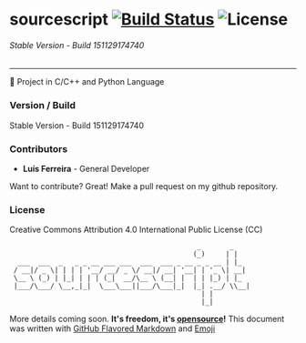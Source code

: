 # sourcescript [![Build Status](https://travis-ci.org/ljmf00/sourcescript.svg?branch=master)](https://travis-ci.org/ljmf00/sourcescript) ![License](https://img.shields.io/badge/License-CreativeCommons-lightgrey.svg)
###### Stable Version - Build 151129174740
------------------------------------------
:ghost: Project in C/C++ and Python Language

### Version / Build
Stable Version - Build 151129174740

### Contributors
 - **Luís Ferreira** - General Developer

Want to contribute? Great! Make a pull request on my github repository.

### License
Creative Commons Attribution 4.0 International Public License (CC)

```
                                              _       _
                                             (_)     | |
  ___  ___  _   _ _ __ ___ ___  ___  ___ _ __ _ _ __ | |_
 / __|/ _ \| | | | '__/ __/ _ \/ __|/ __| '__| | '_ \| __|
 \__ \ (_) | |_| | | | (_|  __/\__ \ (__| |  | | |_) | |_
 |___/\___/ \__,_|_|  \___\___||___/\___|_|  |_| .__/ \\__|
                                               | |
                                               |_|
```

More details coming soon. **It's freedom, it's [opensource](https://opensource.org/)!**
This document was written with [GitHub Flavored Markdown](https://guides.github.com/features/mastering-markdown/) and [Emoji](http://www.emoji-cheat-sheet.com/)
